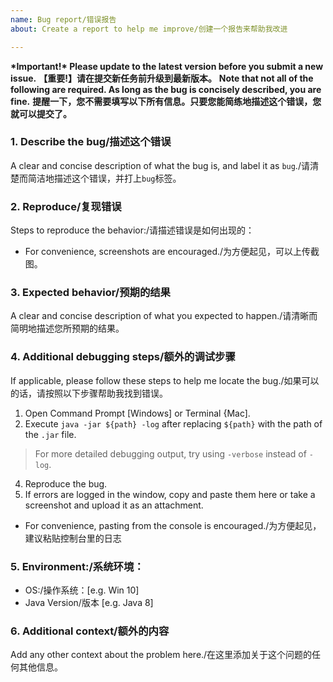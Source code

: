 ```yaml
---
name: Bug report/错误报告
about: Create a report to help me improve/创建一个报告来帮助我改进

---
```


**\*Important!\* Please update to the latest version before you submit a new issue.**
**【重要!】请在提交新任务前升级到最新版本。**
**Note that not all of the following are required. As long as the bug is concisely described, you are fine.**
**提醒一下，您不需要填写以下所有信息。只要您能简练地描述这个错误，您就可以提交了。**


### 1. Describe the bug/描述这个错误
A clear and concise description of what the bug is, and label it as `bug`./请清楚而简洁地描述这个错误，并打上`bug`标签。




###  2. Reproduce/复现错误
Steps to reproduce the behavior:/请描述错误是如何出现的：
- For convenience, screenshots are encouraged./为方便起见，可以上传截图。




### 3. Expected behavior/预期的结果
A clear and concise description of what you expected to happen./请清晰而简明地描述您所预期的结果。




### 4. Additional debugging steps/额外的调试步骤
If applicable, please follow these steps to help me locate the bug./如果可以的话，请按照以下步骤帮助我找到错误。
1. Open Command Prompt [Windows] or Terminal {Mac].
2. Execute `java -jar ${path} -log` after replacing `${path}` with the path of the `.jar` file.
> For more detailed debugging output, try using `-verbose` instead of `-log`.
4. Reproduce the bug.
5. If errors are logged in the window, copy and paste them here or take a screenshot and upload it as an attachment.

- For convenience, pasting from the console is encouraged./为方便起见，建议粘贴控制台里的日志




###  5. Environment:/系统环境：
 - OS:/操作系统：[e.g. Win 10]
 - Java Version/版本 [e.g. Java 8]

### 6. Additional context/额外的内容
Add any other context about the problem here./在这里添加关于这个问题的任何其他信息。
